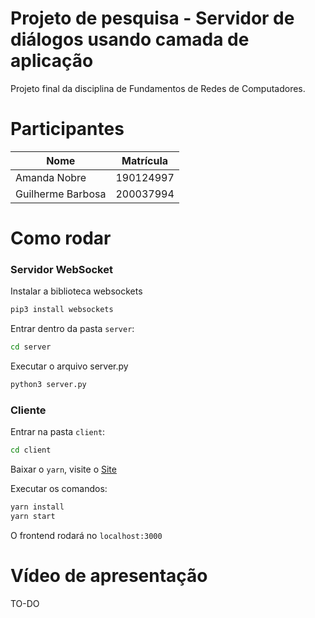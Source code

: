 # Projeto de pesquisa - Servidor de diálogos usando camada de aplicação
Projeto final da disciplina de Fundamentos de Redes de Computadores.

# Participantes
Nome              | Matrícula |
----------------- | --------- |
Amanda Nobre      | 190124997 |
Guilherme Barbosa | 200037994 |

# Como rodar

### Servidor WebSocket

Instalar a biblioteca websockets

```bash
pip3 install websockets
```

Entrar dentro da pasta `server`:

```bash
cd server
```

Executar o arquivo server.py

```bash
python3 server.py
```

### Cliente

Entrar na pasta `client`:

```bash
cd client
```

Baixar o `yarn`, visite o [Site](https://classic.yarnpkg.com/lang/en/docs/install/#mac-stable)

Executar os comandos:

```bash
yarn install
yarn start
```

O frontend rodará no `localhost:3000`

# Vídeo de apresentação
TO-DO <link>
